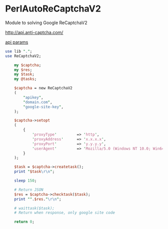 # PerlAutoReCaptchaV2

Module to solving Google ReCaptchaV2

http://api.anti-captcha.com/

[api params](https://anticaptcha.atlassian.net/wiki/spaces/API/pages/5079089/NoCaptchaTask+Google+Recaptcha+puzzle+solving)


```perl
use lib ".";
use ReCaptchaV2;

	my $captcha;
	my $res;
	my $task;
	my @tasks;

	$captcha = new ReCaptchaV2
	(
		"apikey",
		"domain.com",
		"google-site-key",
	);

	$captcha->setopt
	(
		{
			'proxyType'			=> 'http',
			'proxyAddress'		=> 'x.x.x.x',
			'proxyPort'			=> 'y.y.y.y',
			'userAgent'			=> 'Mozilla/5.0 (Windows NT 10.0; Win64; x64) AppleWebKit/537.36 (KHTML, like Gecko) Chrome/81.0.4044.141 Safari/537.36',
		}
	);

	$task = $captcha->createtask();
	print "$task\r\n";

	sleep 150;

	# Return JSON
	$res = $captcha->checktask($task);
	print "".$res."\r\n";

	# waittask($task);
	# Return when response, only google site code

	return 0;
```  